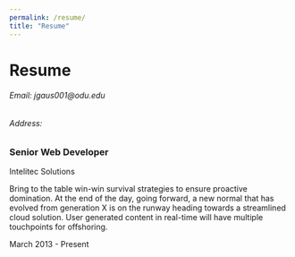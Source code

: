```yaml
---
permalink: /resume/
title: "Resume"
---
```

<h1> Resume </h1>
<h6> Email: jgaus001@odu.edu </h6>
<h6> Address: </h6>


<div>
               <div>
                            <h3>Senior Web Developer</h3>
                            <div >Intelitec Solutions</div>
                            <p>Bring to the table win-win survival strategies to ensure proactive domination. At the end of the day, going forward, a new normal that has evolved from generation X is on the runway heading towards a streamlined cloud solution. User generated content in real-time will have multiple touchpoints for offshoring.</p>
                        </div>
                        <div>March 2013 - Present</span></div>
                    </div>
